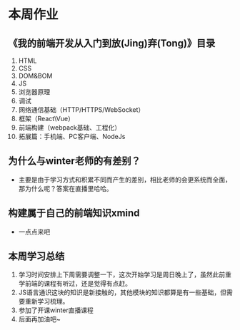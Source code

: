 # 本周作业
## 《我的前端开发从入门到放(Jing)弃(Tong)》目录
1. HTML
2. CSS
3. DOM&BOM
4. JS
5. 浏览器原理
6. 调试
7. 网络通信基础（HTTP/HTTPS/WebSocket）
8. 框架（React\Vue）
9. 前端构建（webpack基础、工程化）
10. 拓展篇：手机端、PC客户端、NodeJs

## 为什么与winter老师的有差别？
- 主要是由于学习方式和积累不同而产生的差别，相比老师的会更系统而全面，那为什么呢？答案在直播里哈哈。

## 构建属于自己的前端知识xmind
- 一点点来吧

## 本周学习总结
1. 学习时间安排上下周需要调整一下，这次开始学习是周日晚上了，虽然此前重学前端的课程有听过，还是觉得有点赶。
2. JS语言通识这块的知识是新接触的，其他模块的知识都算是有一些基础，但需要重新学习梳理。
3. 参加了开课winter直播课程
4. 后面再加油吧~


